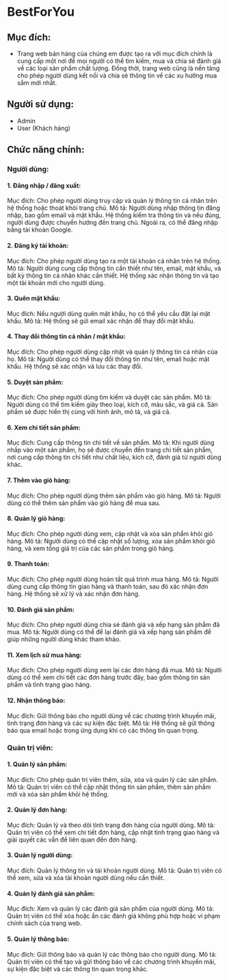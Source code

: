 # BestForYou
## Mục đích:
- Trang web bán hàng của chúng em được tạo ra với mục đích chính là cung cấp một nơi để mọi người có thể tìm kiếm, mua và chia sẻ đánh giá về các loại sản phẩm chất lượng. Đồng thời, trang web cũng là nền tảng cho phép người dùng kết nối và chia sẻ thông tin về các xu hướng mua sắm mới nhất.
## Người sử dụng:
- Admin
- User (Khách hàng)
## Chức năng chính:
### Người dùng:
#### 1. Đăng nhập / đăng xuất:
Mục đích: Cho phép người dùng truy cập và quản lý thông tin cá nhân trên hệ thống hoặc thoát khỏi trang chủ.
Mô tả: Người dùng nhập thông tin đăng nhập, bao gồm email và mật khẩu. Hệ thống kiểm tra thông tin và nếu đúng, người dùng được chuyển hướng đến trang chủ. Ngoài ra, có thể đăng nhập bằng tài khoản Google.
#### 2. Đăng ký tài khoản:
Mục đích: Cho phép người dùng tạo ra một tài khoản cá nhân trên hệ thống.
Mô tả: Người dùng cung cấp thông tin cần thiết như tên, email, mật khẩu, và bất kỳ thông tin cá nhân khác cần thiết. Hệ thống xác nhận thông tin và tạo một tài khoản mới cho người dùng.
#### 3. Quên mật khẩu:
Mục đích: Nếu người dùng quên mật khẩu, họ có thể yêu cầu đặt lại mật khẩu.
Mô tả: Hệ thống sẽ gửi email xác nhận để thay đổi mật khẩu.
#### 4. Thay đổi thông tin cá nhân / mật khẩu:
Mục đích: Cho phép người dùng cập nhật và quản lý thông tin cá nhân của họ.
Mô tả: Người dùng có thể thay đổi thông tin như tên, email hoặc mật khẩu. Hệ thống sẽ xác nhận và lưu các thay đổi.
#### 5. Duyệt sản phẩm:
Mục đích: Cho phép người dùng tìm kiếm và duyệt các sản phẩm.
Mô tả: Người dùng có thể tìm kiếm giày theo loại, kích cỡ, màu sắc, và giá cả. Sản phẩm sẽ được hiển thị cùng với hình ảnh, mô tả, và giá cả.
#### 6. Xem chi tiết sản phẩm:
Mục đích: Cung cấp thông tin chi tiết về sản phẩm.
Mô tả: Khi người dùng nhấp vào một sản phẩm, họ sẽ được chuyển đến trang chi tiết sản phẩm, nơi cung cấp thông tin chi tiết như chất liệu, kích cỡ, đánh giá từ người dùng khác.
#### 7. Thêm vào giỏ hàng:
Mục đích: Cho phép người dùng thêm sản phẩm vào giỏ hàng.
Mô tả: Người dùng có thể thêm sản phẩm vào giỏ hàng để mua sau.
#### 8. Quản lý giỏ hàng:
Mục đích: Cho phép người dùng xem, cập nhật và xóa sản phẩm khỏi giỏ hàng.
Mô tả: Người dùng có thể cập nhật số lượng, xóa sản phẩm khỏi giỏ hàng, và xem tổng giá trị của các sản phẩm trong giỏ hàng.
#### 9. Thanh toán:
Mục đích: Cho phép người dùng hoàn tất quá trình mua hàng.
Mô tả: Người dùng cung cấp thông tin giao hàng và thanh toán, sau đó xác nhận đơn hàng. Hệ thống sẽ xử lý và xác nhận đơn hàng.
#### 10. Đánh giá sản phẩm:
Mục đích: Cho phép người dùng chia sẻ đánh giá và xếp hạng sản phẩm đã mua.
Mô tả: Người dùng có thể để lại đánh giá và xếp hạng sản phẩm để giúp những người dùng khác tham khảo.
#### 11. Xem lịch sử mua hàng:
Mục đích: Cho phép người dùng xem lại các đơn hàng đã mua.
Mô tả: Người dùng có thể xem chi tiết các đơn hàng trước đây, bao gồm thông tin sản phẩm và tình trạng giao hàng.
#### 12. Nhận thông báo:
Mục đích: Gửi thông báo cho người dùng về các chương trình khuyến mãi, tình trạng đơn hàng và các sự kiện đặc biệt.
Mô tả: Hệ thống sẽ gửi thông báo qua email hoặc trong ứng dụng khi có các thông tin quan trọng.
### Quản trị viên:
#### 1. Quản lý sản phẩm:
Mục đích: Cho phép quản trị viên thêm, sửa, xóa và quản lý các sản phẩm.
Mô tả: Quản trị viên có thể cập nhật thông tin sản phẩm, thêm sản phẩm mới và xóa sản phẩm khỏi hệ thống.
#### 2. Quản lý đơn hàng:
Mục đích: Quản lý và theo dõi tình trạng đơn hàng của người dùng.
Mô tả: Quản trị viên có thể xem chi tiết đơn hàng, cập nhật tình trạng giao hàng và giải quyết các vấn đề liên quan đến đơn hàng.
#### 3. Quản lý người dùng:
Mục đích: Quản lý thông tin và tài khoản người dùng.
Mô tả: Quản trị viên có thể xem, sửa và xóa tài khoản người dùng nếu cần thiết.
#### 4. Quản lý đánh giá sản phẩm:
Mục đích: Xem và quản lý các đánh giá sản phẩm của người dùng.
Mô tả: Quản trị viên có thể xóa hoặc ẩn các đánh giá không phù hợp hoặc vi phạm chính sách của trang web.
#### 5. Quản lý thông báo:
Mục đích: Gửi thông báo và quản lý các thông báo cho người dùng.
Mô tả: Quản trị viên có thể tạo và gửi thông báo về các chương trình khuyến mãi, sự kiện đặc biệt và các thông tin quan trọng khác.
